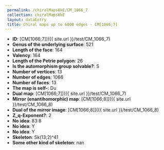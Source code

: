 ```yaml
--- 
 permalink: /chiralMaps6kE/CM_1066_7 
 collection: chiralMaps6kE
 layout: dataEntry
 title: Chiral maps up to 6000 edges - CM[1066;7]
---
```


- **ID**: [CM[1066;7]]({{ site.url }}/test/CM_1066_7)
- **Genus of the underlying surface**: 521
- **Length of the face**: 164
- **Valency**: 164
- **Length of the Petrie polygon**: 26
- **Is the automorphism group solvable?**: S
- **Number of vertices**: 13
- **Number of edges**: 1066
- **Number of faces**: 13
- **The map is self-**: Du
- **Dual map**: [CM[1066;7]]({{ site.url }}/test/CM_1066_7)
- **Mirror (enantihomorphic) map**: [CM[1066;8]]({{ site.url }}/test/CM_1066_8)
- **Dual of the mirror image**: [CM[1066;8]]({{ site.url }}/test/CM_1066_8)
- **Z_q-Exponent?**: 2
- **No idea**:  83:8
- **No idea**: Y
- **No idea**: Y
- **Skeleton**: Sk(13;2)^41
- **Some other kind of skeleton**: nan
